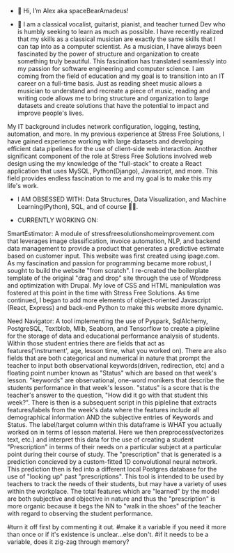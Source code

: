 - 👋 Hi, I’m Alex aka spaceBearAmadeus!

- 👀 I am a classical vocalist, guitarist, pianist, and teacher turned Dev who is humbly seeking to learn as much as possible. I have recently realized that my skills as a classical musician are exactly the same skills that I can tap into as a computer scientist. As a musician, I have always been fascinated by the power of structure and organization to create something truly beautiful. This fascination has translated seamlessly into my passion for software engineering and computer science. I am coming from the field of education and my goal is to transition into an IT career on a full-time basis.  Just as reading sheet music allows a musician to understand and recreate a piece of music, reading and writing code allows me to bring structure and organization to large datasets and create solutions that have the potential to impact and improve people's lives. 

My IT background includes network configuration, logging, testing, automation, and more. In my previous experience at Stress Free Solutions, I have gained experience working with large datasets and developing efficient data pipelines for the use of client-side web interaction. Another significant component of the role at Stress Free Solutions involved web design using the my knowledge of the “full-stack” to create a React application that uses MySQL, Python(Django), Javascript, and more. This field provides endless fascination to me and my goal is to make this my life's work.

- I AM OBSESSED WITH: Data Structures, Data Visualization, and Machine Learning(Python), SQL, and of course 🎼🎵.
     
- CURRENTLY WORKING ON: 

SmartEstimator: A module of stressfreesolutionshomeimprovement.com that leverages image classification, invoice automation, NLP, and backend data 
      management to provide a product that generates a predictive estimate based on customer input. This website was first created using ipage.com. As my
      fascination and passion for programming became more robust, I sought to build the website "from scratch". I re-created the boilerplate template of 
      the original "drag and drop" site through the use of Wordpress and optimization with Drupal. My love of CSS and HTML manipulation was fostered at
      this point in the time with Stress Free Solutions. As time continued, I began to add more elements of object-oriented Javascript (React, Express)
      and back-end Python to make this website more dynamic.


Need Navigator: A tool implementing the use of Pyspark, SqlAlchemy, PostgreSQL, Textblob, Mlib, Seaborn, and Tensorflow to create a pipleline for the           storage of data and educational performance analysis of students. Within those student entries there are fields that act as features('instrument',       age, lesson time, what you worked on). There are also fields that are both categorical and numerical in nature that prompt the teacher to input           both observational keywords(driven, redirection, etc) and a floating point number known as "Status" which are based on that week's lesson.               "keywords" are observational, one-word monikers that describe the students performance in that week's lesson. "status" is a score that is the             teacher's answer to the question, "How did it go with that student this week?". There is then is a subsequent script in this pipleline that               extracts features/labels from the week's data where the features include all demographical information AND the subjective entries of Keywords and         Status. The label/target column within this dataframe is WHAT you actually worked on in terms of lesson material. Here we then                           preprocess(vectorizes text, etc.) and interpret this data for the use of creating a student "Prescription" in terms of their needs on a particular       subject at a particular point during their course of study. The "prescription" that is generated is a prediction concieved by a custom-fitted 1D         convolutional neural network. This prediction then is fed into a different local Postgres database for the use of "looking up" past                       "prescriptions".  This tool is intended to be used by teachers to track the needs of their students, but may have a variety of uses within the           workplace. The total features which are "learned" by the model are both subjective and objective in nature and thus the "prescription" is more           organic because it begs the NN to "walk in the shoes" of the teacher with regard to observing the student performance.


    
#turn it off first by commenting it out.
#make it a variable if you need it more than once or if it's existence is unclear...else don't.
#if it needs to be a variable, does it zig-zag through memory?  

<!---
spaceBearAmadeus/spaceBearAmadeus is a ✨ special ✨ repository because its `README.md` (this file) appears on your GitHub profile.
You can click the Preview link to take a look at your changes.
--->
